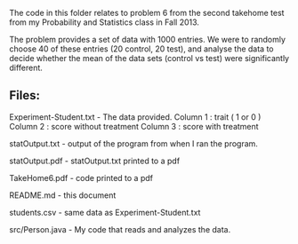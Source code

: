 The code in this folder relates to problem 6 from the second takehome test from my Probability and Statistics class in Fall 2013.

The problem provides a set of data with 1000 entries.  We were to randomly choose 40 of these entries (20 control, 20 test), and analyse the data to decide whether the mean of the data sets (control vs test) were significantly different.

Files:
------
Experiment-Student.txt  -  The data provided.
	Column 1 : trait ( 1 or 0 )
	Column 2 : score without treatment
	Column 3 : score with treatment

statOutput.txt  - output of the program from when I ran the program.

statOutput.pdf  - statOutput.txt printed to a pdf

TakeHome6.pdf   - code printed to a pdf

README.md       - this document

students.csv    - same data as Experiment-Student.txt

src/Person.java - My code that reads and analyzes the data.